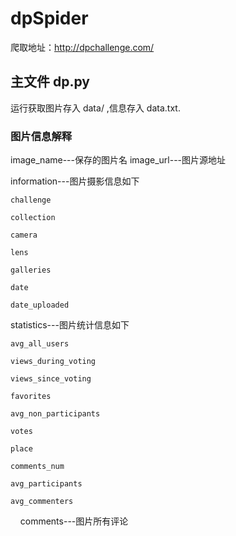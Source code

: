 # dpSpider

爬取地址：http://dpchallenge.com/

## 主文件 dp.py

运行获取图片存入 data/ ,信息存入 data.txt.

### 图片信息解释

image_name---保存的图片名
image_url---图片源地址

information---图片摄影信息如下

    challenge
    
    collection
    
    camera
    
    lens
    
    galleries
    
    date
    
    date_uploaded

statistics---图片统计信息如下

    avg_all_users
    
    views_during_voting
    
    views_since_voting
    
    favorites
    
    avg_non_participants
    
    votes
    
    place
    
    comments_num
    
    avg_participants
    
    avg_commenters
    
comments---图片所有评论


